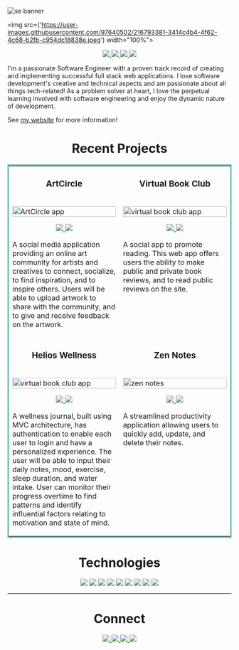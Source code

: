 ![se banner ](https://user-images.githubusercontent.com/97640502/216793381-3414c4b4-4f62-4c68-b2fb-c954dc18838e.jpeg)


<img src=('https://user-images.githubusercontent.com/97640502/216793381-3414c4b4-4f62-4c68-b2fb-c954dc18838e.jpeg') width="100%">

<p align="center">
  <a href="https://laurasims.dev" target="_blank">
    <img src="https://img.shields.io/static/v1?label=|&message=WEBSITE&color=23555f&style=plastic&logo=react&logo-color=white"/>
  </a>
  <a href="https://www.linkedin.com/in/laurasimsdev/" target="_blank">
    <img src="https://img.shields.io/static/v1?label=|&message=LINKED-IN&color=cdf998&style=plastic&logo=linkedin&logo-color=white"/>
  </a>
  <a href="https://twitter.com/LauraSimsDev" target="_blank">
    <img src="https://img.shields.io/static/v1?label=|&message=TWITTER&color=23555f&style=plastic&logo=twitter&logo-color=white"/>
  </a>
  <a href="https://angel.co/u/laura-sims" target="_blank">
      <img src="https://img.shields.io/static/v1?label=|&message=ANGEL-LIST&color=cdf998&style=plastic&logo=angellist&logo-color=white"/>
  </a>
</p>

<p>
I'm a passionate Software Engineer with a proven track record of creating and implementing successful full stack web applications. I love software development's creative and technical aspects and am passionate about all things tech-related! As a problem solver at heart, I love the perpetual learning involved with software engineering and enjoy the dynamic nature of development.
</p>

See [my website](https://laurasims.dev) for more information!

<h1 align="center">Recent Projects</h1>
<table bordercolor="#66b2b2">
  
  <tr>
    <td width="50%" valign="top">
      <h3 align="center">ArtCircle</h3>
        <br />
        <a target="_blank" href="https://github.com/laurasimsdev/art-circle">
            <img src="img/artcircle.gif" width="100%" alt="ArtCircle app"/>
        </a>
        <br />
      <p align="center">   
      <a href="https://github.com/laurasimsdev/art-circle" target="_blank">
      <img src="https://img.shields.io/static/v1?label=|&message=REPO&color=23555f&style=plastic&logo=github&logo-color=white"/>
      </a>  
      <a href="https://art-circle-community.herokuapp.com" target="_blank">
      <img src="https://img.shields.io/static/v1?label=|&message=WEBSITE&color=cdf998&style=plastic"/>
      </a>
      </p>
      <p> A social media application providing an online art community for artists and creatives to connect, socialize, to find inspiration, and to inspire others. Users will be able to upload artwork to share with the community, and to give and receive feedback on the artwork.</p>
    </td>
    <td width="50%" valign="top">
    <h3 align="center">Virtual Book Club</h3>
      <br />
      <a target="_blank" href="https://github.com/laurasimsdev/virtual-book-club">
        <img src="img/virtualbookclub.gif" width="100%" alt="virtual book club app"/>
      </a>
      <br />
    <p align="center">
          
  <a href="https://github.com/laurasimsdev/virtual-book-club" target="_blank">
    <img src="https://img.shields.io/static/v1?label=|&message=REPO&color=23555f&style=plastic&logo=github&logo-color=white"/>
  </a>  
  <a href="https://virtual-book-club-app.herokuapp.com" target="_blank">
    <img src="https://img.shields.io/static/v1?label=|&message=WEBSITE&color=cdf998&style=plastic"/>
  </a>
    </p>
    <p>A social app to promote reading. This web app offers users the ability to make public and private book reviews, and to read public reviews on the site.</p>
  </td>
  </tr>
  <tr>
  <td width="50%" valign="top">
      <h3 align="center">Helios Wellness</h3>
        <br />
        <a target="_blank" href="https://github.com/laurasimsdev/helios-wellness">
            <img src="img/helios.gif" width="100%" alt="virtual book club app"/>
        </a>
        <br />
      <p align="center">
          
  <a href="https://github.com/laurasimsdev/helios-wellness" target="_blank">
    <img src="https://img.shields.io/static/v1?label=|&message=REPO&color=23555f&style=plastic&logo=github&logo-color=white"/>
  </a>  
  <a href="https://helios-wellness.herokuapp.com" target="_blank">
    <img src="https://img.shields.io/static/v1?label=|&message=WEBSITE&color=cdf998&style=plastic"/>
  </a>
    </p>
    <p>A wellness journal, built using MVC architecture, has authentication to enable each user to login and have a personalized experience. The user will be able to input their daily notes, mood, exercise, sleep duration, and water intake. User can monitor their progress overtime to find patterns and identify influential factors relating to motivation and state of mind.</p>
  </td>


  <td width="50%" valign="top">
      <h3 align="center">Zen Notes</h3>
        <br />
      <a target="_blank" href="https://github.com/laurasimsdev/zen-notes">
            <img src="img/zennotes.gif" width="100%"  alt="zen notes"/>
        </a>
        <br />
        <p align="center">
          
  <a href="https://github.com/laurasimsdev/zen-notes" target="_blank">
    <img src="https://img.shields.io/static/v1?label=|&message=REPO&color=23555f&style=plastic&logo=github&logo-color=white"/>
  </a>
  <a href="https://zen-notes.herokuapp.com" target="_blank">
    <img src="https://img.shields.io/static/v1?label=|&message=WEBSITE&color=cdf998&style=plastic"/>
  </a>
      </p>
    <p>A streamlined productivity application allowing users to quickly add, update, and delete their notes.</p>
  </td>
  </tr>

</table>

<h1 align="center">Technologies</h1>

<p align="center">
    <img src="https://img.shields.io/static/v1?label=|&message=JAVASCRIPT&color=3c7f5d&style=plastic&logo=javascript"/>
    <img src="https://img.shields.io/static/v1?label=|&message=REACT.JS&color=4a935c&style=plastic&logo=react"/>
    <img src="https://img.shields.io/static/v1?label=|&message=NODE.JS&color=4a935c&style=plastic&logo=node"/>
    <img src="https://img.shields.io/static/v1?label=|&message=HTML5&color=23555f&style=plastic&logo=html5"/>
    <img src="https://img.shields.io/static/v1?label=|&message=CSS3&color=285f65&style=plastic&logo=css3"/>
    <img src="https://img.shields.io/static/v1?label=|&message=BOOTSTRAP&color=316c5e&style=plastic&logo=bootstrap"/>
    <img src="https://img.shields.io/static/v1?label=|&message=EXPRESS&color=bbb111&style=plastic&logo=express"/>
    <img src="https://img.shields.io/static/v1?label=|&message=MONGO-DB&color=cdd148&style=plastic&logo=mongodb"/>
    <img src="https://img.shields.io/static/v1?label=|&message=GIT&color=cbb148&style=plastic&logo=git"/>
</p>

---

<h1 align="center">Connect</h1>

<p align="center">
  <a href="https://laurasims.dev" target="_blank">
    <img src="https://img.shields.io/static/v1?label=|&message=WEBSITE&color=23555f&style=plastic&logo=react&logo-color=white"/>
  </a>
  <a href="https://www.linkedin.com/in/laurasimsdev/" target="_blank">
    <img src="https://img.shields.io/static/v1?label=|&message=LINKED-IN&color=cdf998&style=plastic&logo=linkedin&logo-color=white"/>
  </a>
  <a href="https://twitter.com/LauraSimsDev" target="_blank">
    <img src="https://img.shields.io/static/v1?label=|&message=TWITTER&color=23555f&style=plastic&logo=twitter&logo-color=white"/>
  </a>
  <a href="https://angel.co/u/laura-sims" target="_blank">
      <img src="https://img.shields.io/static/v1?label=|&message=ANGEL-LIST&color=cdf998&style=plastic&logo=angellist&logo-color=white"/>
  </a>
</p>
